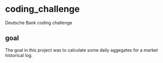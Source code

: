 # coding_challenge
Deutsche Bank coding challenge

## goal
The goal in this project was to calculate some daily aggegates for a market historical log. 
